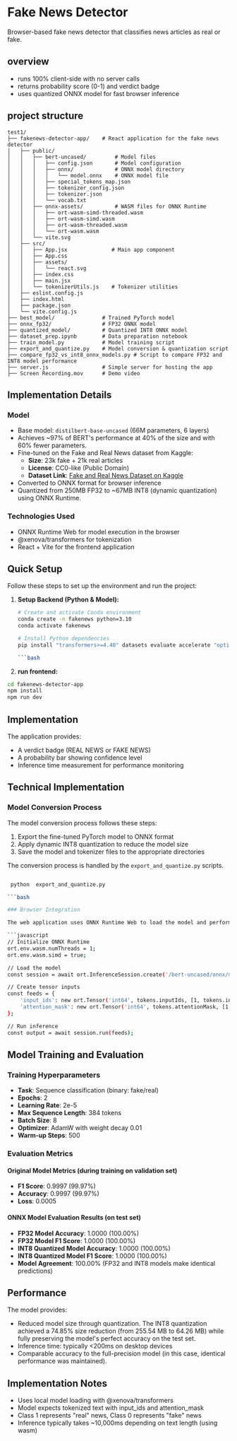 # Fake News Detector

Browser-based fake news detector that classifies news articles as real or fake.

## overview
- runs 100% client-side with no server calls
- returns probability score (0-1) and verdict badge
- uses quantized ONNX model for fast browser inference

## project structure
```
test1/
├── fakenews-detector-app/    # React application for the fake news detector
│   ├── public/
│   │   ├── bert-uncased/         # Model files
│   │   │   ├── config.json       # Model configuration
│   │   │   ├── onnx/             # ONNX model directory
│   │   │   │   └── model.onnx    # ONNX model file
│   │   │   ├── special_tokens_map.json
│   │   │   ├── tokenizer_config.json
│   │   │   ├── tokenizer.json    
│   │   │   └── vocab.txt         
│   │   ├── onnx-assets/          # WASM files for ONNX Runtime
│   │   │   ├── ort-wasm-simd-threaded.wasm
│   │   │   ├── ort-wasm-simd.wasm
│   │   │   ├── ort-wasm-threaded.wasm
│   │   │   └── ort-wasm.wasm
│   │   └── vite.svg            
│   ├── src/
│   │   ├── App.jsx              # Main app component
│   │   ├── App.css              
│   │   ├── assets/              
│   │   │   └── react.svg        
│   │   ├── index.css            
│   │   ├── main.jsx             
│   │   └── tokenizerUtils.js    # Tokenizer utilities
│   ├── eslint.config.js       
│   ├── index.html               
│   ├── package.json             
│   └── vite.config.js         
├── best_model/               # Trained PyTorch model
├── onnx_fp32/                # FP32 ONNX model
├── quantized_model/          # Quantized INT8 ONNX model
├── dataset_prep.ipynb        # Data preparation notebook
├── train_model.py            # Model training script
├── export_and_quantize.py    # Model conversion & quantization script
├── compare_fp32_vs_int8_onnx_models.py # Script to compare FP32 and INT8 model performance
├── server.js                 # Simple server for hosting the app
├── Screen Recording.mov      # Demo video
```

## Implementation Details

### Model

- Base model: `distilbert-base-uncased` (66M parameters, 6 layers)
- Achieves ~97% of BERT's performance at 40% of the size and with 60% fewer parameters.
- Fine-tuned on the Fake and Real News dataset from Kaggle:
    - **Size**: 23k fake + 21k real articles
    - **License**: CC0-like (Public Domain)
    - **Dataset Link**: [Fake and Real News Dataset on Kaggle](https://www.kaggle.com/datasets/clmentbisaillon/fake-and-real-news-dataset)
- Converted to ONNX format for browser inference
- Quantized from 250MB FP32 to ~67MB INT8 (dynamic quantization) using ONNX Runtime.

### Technologies Used

- ONNX Runtime Web for model execution in the browser
- @xenova/transformers for tokenization
- React + Vite for the frontend application


## Quick Setup

Follow these steps to set up the environment and run the project:

1.  **Setup Backend (Python & Model):**
    ```bash
    # Create and activate Conda environment
    conda create -n fakenews python=3.10
    conda activate fakenews

    # Install Python dependencies
    pip install "transformers>=4.40" datasets evaluate accelerate "optimum[onnxruntime,gpu]" onnxruntime-web==1.17.0

    ```bash

3. **run frontend:**
```bash
cd fakenews-detector-app
npm install
npm run dev
```

## Implementation

The application provides:
- A verdict badge (REAL NEWS or FAKE NEWS)
- A probability bar showing confidence level
- Inference time measurement for performance monitoring


## Technical Implementation

### Model Conversion Process

The model conversion process follows these steps:

1. Export the fine-tuned PyTorch model to ONNX format
2. Apply dynamic INT8 quantization to reduce the model size
3. Save the model and tokenizer files to the appropriate directories

The conversion process is handled by the `export_and_quantize.py` scripts. 
```bash

 python  export_and_quantize.py

```bash

### Browser Integration

The web application uses ONNX Runtime Web to load the model and perform inference directly in the browser:

```javascript
// Initialize ONNX Runtime
ort.env.wasm.numThreads = 1;
ort.env.wasm.simd = true;

// Load the model
const session = await ort.InferenceSession.create('/bert-uncased/onnx/model.onnx');

// Create tensor inputs
const feeds = {
    'input_ids': new ort.Tensor('int64', tokens.inputIds, [1, tokens.inputIds.length]),
    'attention_mask': new ort.Tensor('int64', tokens.attentionMask, [1, tokens.attentionMask.length])
};

// Run inference
const output = await session.run(feeds);
```

## Model Training and Evaluation

### Training Hyperparameters

- **Task**: Sequence classification (binary: fake/real)
- **Epochs**: 2
- **Learning Rate**: 2e-5
- **Max Sequence Length**: 384 tokens
- **Batch Size**: 8
- **Optimizer**: AdamW with weight decay 0.01
- **Warm-up Steps**: 500

### Evaluation Metrics

#### Original Model Metrics (during training on validation set)
- **F1 Score**: 0.9997 (99.97%)
- **Accuracy**: 0.9997 (99.97%)
- **Loss**: 0.0005

#### ONNX Model Evaluation Results (on test set)
- **FP32 Model Accuracy**: 1.0000 (100.00%)
- **FP32 Model F1 Score**: 1.0000 (100.00%)
- **INT8 Quantized Model Accuracy**: 1.0000 (100.00%)
- **INT8 Quantized Model F1 Score**: 1.0000 (100.00%)
- **Model Agreement**: 100.00% (FP32 and INT8 models make identical predictions)

## Performance

The model provides:
- Reduced model size through quantization. The INT8 quantization achieved a 74.85% size reduction (from 255.54 MB to 64.26 MB) while fully preserving the model's perfect accuracy on the test set.
- Inference time: typically <200ms on desktop devices
- Comparable accuracy to the full-precision model (in this case, identical performance was maintained).

## Implementation Notes

- Uses local model loading with @xenova/transformers
- Model expects tokenized text with input_ids and attention_mask
- Class 1 represents "real" news, Class 0 represents "fake" news
- Inference typically takes ~10,000ms depending on text length (using wasm)



